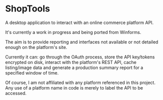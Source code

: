 # ShopTools
A desktop application to interact with an online commerce platform API.

It's currently a work in progress and being ported from Winforms.

The aim is to provide reporting and interfaces not available or not detailed enough on the platform's site.

Currently it can: go through the OAuth process, store the API key/tokens encrypted on disk, interact with the platform's REST API, cache listing/image data and generate a production summary report for a specified window of time.

Of course, I am not affiliated with any platform referenced in this project. Any use of a platform name in code is merely to label the API to be accessed.
